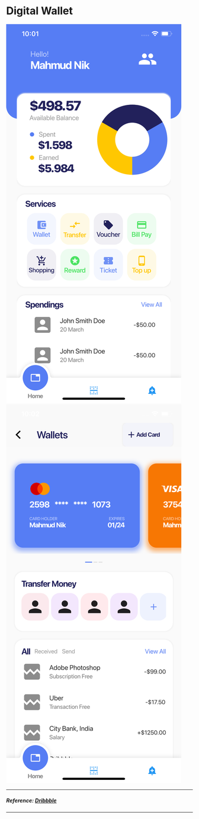 # Digital Wallet

![Screenshot](screenshot1.png)
![Screenshot](screenshot2.png)

---

##### Reference: [Dribbble](https://dribbble.com/shots/10801116-Digital-Wallet-App)

---
